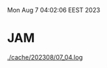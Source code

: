 Mon Aug  7 04:02:06 EEST 2023
# JAM
<a href='./cache/202308/07_04.log'>./cache/202308/07_04.log</a>
